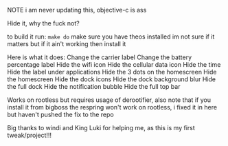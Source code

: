 NOTE i am never updating this, objective-c is ass

Hide it, why the fuck not?

to build it run: ```make do```
make sure you have theos installed im not sure if it matters but if it ain't working then install it

Here is what it does: Change the carrier label Change the battery percentage label Hide the wifi icon Hide the cellular data icon Hide the time Hide the label under applications Hide the 3 dots on the homescreen Hide the homescreen Hide the dock icons Hide the dock background blur Hide the full dock Hide the notification bubble Hide the full top bar

Works on rootless but requires usage of derootifier, also note that if you install it from bigboss the respring won't work on rootless, i fixed it in here but haven't pushed the fix to the repo

Big thanks to windi and King Luki for helping me, as this is my first tweak/project!!!
